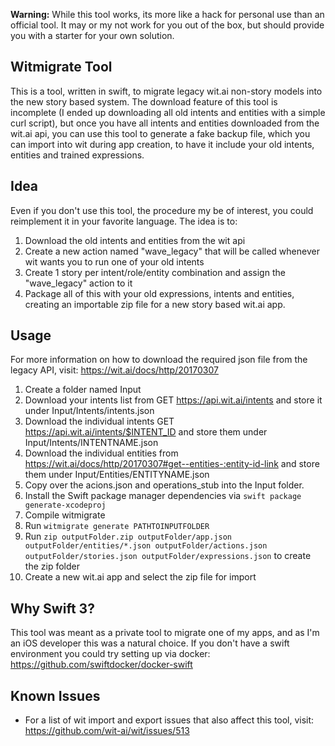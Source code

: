 **Warning:** While this tool works, its more like a hack for personal use than an official tool. It may or my not work for you out of the box, but should provide you with a starter for your own solution.

## Witmigrate Tool
This is a tool, written in swift, to migrate legacy wit.ai non-story models into the new story based system. The download feature of this tool is incomplete (I ended up downloading all old intents and entities with a simple curl script), but once you have all intents and entities downloaded from the wit.ai api, you can use this tool to generate a fake backup file, which you can import into wit during app creation, to have it include your old intents, entities and trained expressions.

## Idea
Even if you don't use this tool, the procedure my be of interest, you could reimplement it in your favorite language. The idea is to:

1. Download the old intents and entities from the wit api
2. Create a new action named "wave_legacy" that will be called whenever wit wants you to run one of your old intents
3. Create 1 story per intent/role/entity combination and assign the "wave_legacy" action to it
4. Package all of this with your old expressions, intents and entities, creating an importable zip file for a new story based wit.ai app.

## Usage
For more information on how to download the required json file from the legacy API, visit: https://wit.ai/docs/http/20170307
1. Create a folder named Input
1. Download your intents list from GET https://api.wit.ai/intents and store it under Input/Intents/intents.json
1. Download the individual intents GET https://api.wit.ai/intents/$INTENT_ID and store them under Input/Intents/INTENTNAME.json
1. Download the individual entities from https://wit.ai/docs/http/20170307#get--entities-:entity-id-link and store them under Input/Entities/ENTITYNAME.json
1. Copy over the acions.json and operations_stub into the Input folder.
1. Install the Swift package manager dependencies via `swift package generate-xcodeproj`
1. Compile witmigrate
1. Run `witmigrate generate PATHTOINPUTFOLDER`
1. Run `zip outputFolder.zip outputFolder/app.json outputFolder/entities/*.json outputFolder/actions.json outputFolder/stories.json outputFolder/expressions.json` to create the zip folder
1. Create a new wit.ai app and select the zip file for import

## Why Swift 3?
This tool was meant as a private tool to migrate one of my apps, and as I'm an iOS developer this was a natural choice. If you don't have a swift environment you could try setting up via docker: https://github.com/swiftdocker/docker-swift

## Known Issues
* For a list of wit import and export issues that also affect this tool, visit: https://github.com/wit-ai/wit/issues/513
